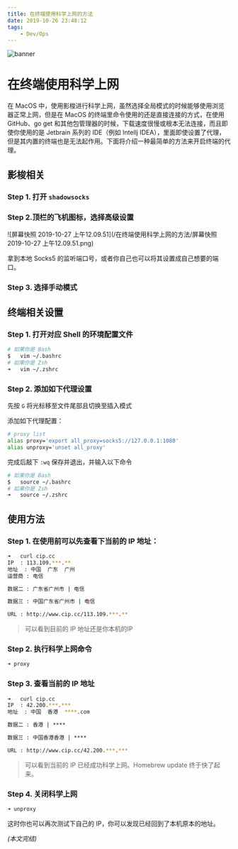 ```yaml
---
title: 在终端使用科学上网的方法
date: 2019-10-26 23:48:12
tags:
	- Dev/Ops
---
```


![banner](/在终端使用科学上网的方法/banner.jpg)

<!-- more -->

# 在终端使用科学上网

在 MacOS 中，使用影梭进行科学上网，虽然选择全局模式的时候能够使用浏览器正常上网，但是在 MacOS 的终端里命令使用的还是直接连接的方式，在使用 GitHub、go get 和其他包管理器的时候，下载速度很慢或根本无法连接，而且即使你使用的是 Jetbrain 系列的 IDE（例如 Intellj IDEA），里面即使设置了代理，但是其内置的终端也是无法起作用。下面将介绍一种最简单的方法来开启终端的代理。

## 影梭相关

### Step 1. 打开 <code>shadowsocks</code>

### Step 2.顶栏的飞机图标，选择高级设置

![屏幕快照 2019-10-27 上午12.09.51](/在终端使用科学上网的方法/屏幕快照 2019-10-27 上午12.09.51.png)

拿到本地 Socks5 的监听端口号，或者你自己也可以将其设置成自己想要的端口。

### Step 3. 选择手动模式

## 终端相关设置

### Step 1. 打开对应 Shell 的环境配置文件

```bash
# 如果你是 Bash
$	vim ~/.bashrc
# 如果你是 Zsh
➜	vim ~/.zshrc
```

### Step 2. 添加如下代理设置

先按 <code>G</code> 将光标移至文件尾部且切换至插入模式

添加如下代理配置：

```bash
# proxy list
alias proxy='export all_proxy=socks5://127.0.0.1:1080'
alias unproxy='unset all_proxy'
```

完成后敲下 <code>:wq</code> 保存并退出，并输入以下命令

```bash
# 如果你是 Bash
$	source ~/.bashrc
# 如果你是 Zsh
➜	source ~/.zshrc
```

## 使用方法

### Step 1. 在使用前可以先查看下当前的 IP 地址：

```bash
➜	curl cip.cc
IP	: 113.109.***.**
地址	: 中国  广东  广州
运营商	: 电信

数据二	: 广东省广州市 | 电信

数据三	: 中国广东省广州市 | 电信

URL	: http://www.cip.cc/113.109.***.**
```

> 可以看到目前的 IP 地址还是你本机的IP

### Step 2. 执行科学上网命令

```bash
➜ proxy
```

### Step 3. 查看当前的 IP 地址

```bash
➜	curl cip.cc
IP	: 42.200.***.***
地址	: 中国  香港  ****.com

数据二	: 香港 | ****

数据三	: 中国香港香港 | ****

URL	: http://www.cip.cc/42.200.***.***
```

> 可以看到当前的 IP 已经成功科学上网。Homebrew update 终于快了起来。

### Step 4. 关闭科学上网

```bash
➜ unproxy
```

这时你也可以再次测试下自己的 IP，你可以发现已经回到了本机原本的地址。

*(本文完结)*